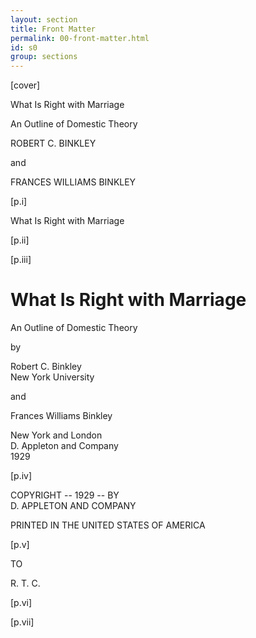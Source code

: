 ```yaml
---
layout: section
title: Front Matter
permalink: 00-front-matter.html
id: s0
group: sections
---
```


\[cover\]

What Is Right with Marriage

An Outline of Domestic Theory

ROBERT C. BINKLEY

and

FRANCES WILLIAMS BINKLEY

\[p.i\]

What Is Right with
Marriage

\[p.ii\]

\[p.iii\]

# What Is Right with Marriage

An Outline of Domestic Theory

by

Robert C. Binkley  
New York University

and

Frances Williams Binkley

New York and London  
D. Appleton and Company  
1929

\[p.iv\]

COPYRIGHT -- 1929 -- BY  
D. APPLETON AND COMPANY

PRINTED IN THE UNITED STATES OF AMERICA

\[p.v\]

TO

R. T. C.

\[p.vi\]

\[p.vii\]

